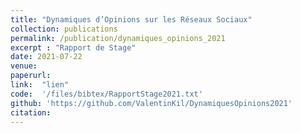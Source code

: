 ```yaml
---
title: "Dynamiques d’Opinions sur les Réseaux Sociaux"
collection: publications
permalink: /publication/dynamiques_opinions_2021
excerpt : "Rapport de Stage"
date: 2021-07-22
venue:
paperurl: 
link:  "lien"
code:  '/files/bibtex/RapportStage2021.txt'
github: 'https://github.com/ValentinKil/DynamiquesOpinions2021'
citation:
---
```


